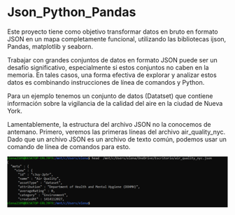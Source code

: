 # Json_Python_Pandas

Este proyecto tiene como objetivo transformar datos en bruto en formato JSON en un mapa completamente funcional, 
utilizando las bibliotecas ijson, Pandas, matplotlib y seaborn.

Trabajar con grandes conjuntos de datos en formato JSON puede ser un desafío significativo, especialmente si estos conjuntos no caben en la memoria. En tales casos, 
una forma efectiva de explorar y analizar estos datos es combinando instrucciones de línea de comandos y Python.

Para un ejemplo tenemos un conjunto de datos (Datatset) que contiene información sobre la vigilancia de la calidad del aire en la ciudad de Nueva York.

Lamentablemente, la estructura del archivo JSON no la conocemos de antemano. 
Primero, veremos las primeras líneas del archivo air_quality_nyc.
Dado que un archivo JSON es un archivo de texto común, podemos usar un comando de línea de comandos para esto.

![](https://github.com/elena210910/Json_Python_Pandas/blob/main/bash1.PNG)



